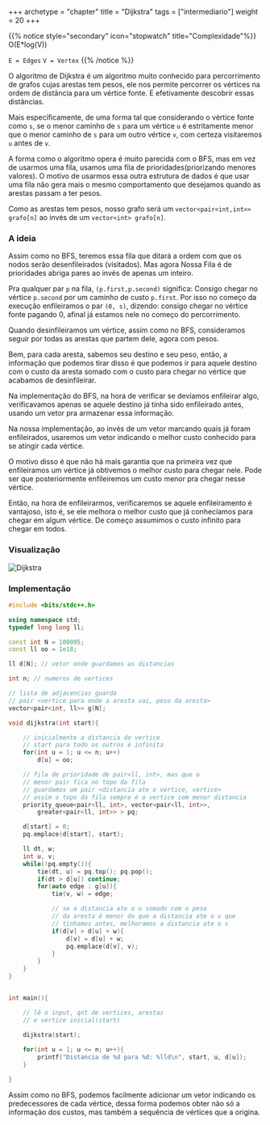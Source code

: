 +++
archetype = "chapter"
title = "Dijkstra"
tags = ["intermediario"]
weight = 20
+++

{{% notice style="secondary" icon="stopwatch" title="Complexidade"%}}
O(E*log(V))

`E = Edges`
`V = Vertex`
{{% /notice %}}

O algoritmo de Dijkstra é um algoritmo muito conhecido para percorrimento de grafos cujas arestas tem pesos, ele nos permite percorrer os vértices na ordem de distância para um vértice fonte. E efetivamente descobrir essas distâncias.

Mais especificamente, de uma forma tal que considerando o vértice fonte como `s`, se o menor caminho de `s` para um vértice `u` é estritamente menor que o menor caminho de `s` para um outro vértice `v`, com certeza visitaremos `u` antes de `v`.

A forma como o algoritmo opera é muito parecida com o BFS, mas em vez de usarmos uma fila, usamos uma fila de prioridades(priorizando menores valores). O motivo de usarmos essa outra estrutura de dados é que usar uma fila não gera mais o mesmo comportamento que desejamos quando as arestas passam a ter pesos. 

Como as arestas tem pesos, nosso grafo será um `vector<pair<int,int>> grafo[n]` ao invés de um `vector<int> grafo[n]`.

### A ideia

Assim como no BFS, teremos essa fila que ditará a ordem com que os nodos serão desenfileirados (visitados). Mas agora Nossa Fila é de prioridades abriga pares ao invés de apenas um inteiro.

Pra qualquer par `p` na fila, `(p.first,p.second)` significa: Consigo chegar no vértice `p.second` por um caminho de custo `p.first`. Por isso no começo da execução enfileiramos o par `(0, s)`, dizendo: consigo chegar no vértice fonte pagando 0, afinal já estamos nele no começo do percorrimento.

Quando desinfileiramos um vértice, assim como no BFS, consideramos seguir por todas as arestas que partem dele, agora com pesos.

 Bem, para cada aresta, sabemos seu destino e seu peso, então, a informação que podemos tirar disso é que podemos ir para aquele destino com o custo da aresta somado com o custo para chegar no vértice que acabamos de desinfileirar. 

Na implementação do BFS, na hora de verificar se devíamos enfileirar algo, verificavamos apenas se aquele destino já tinha sido enfileirado antes, usando um vetor pra armazenar essa informação. 

Na nossa implementação, ao invés de um vetor marcando quais já foram enfileirados, usaremos um vetor indicando o melhor custo conhecido para se atingir cada vértice.

O motivo disso é que não há mais garantia que na primeira vez que enfileiramos um vértice já obtivemos o melhor custo para chegar nele. Pode ser que posteriormente enfileiremos um custo menor pra chegar nesse vértice. 

Então, na hora de enfileirarmos, verificaremos se aquele enfileiramento é vantajoso, isto é, se ele melhora o melhor custo que já conhecíamos para chegar em algum vértice. De começo assumimos o custo infinito para chegar em todos.	

### Visualização

![Dijkstra](https://upload.wikimedia.org/wikipedia/commons/5/57/Dijkstra_Animation.gif)

### Implementação

```c++
#include <bits/stdc++.h>

using namespace std;
typedef long long ll;

const int N = 100005;
const ll oo = 1e18;

ll d[N]; // vetor onde guardamos as distancias

int n; // numeros de vertices

// lista de adjacencias guarda
// pair <vertice para onde a aresta vai, peso da aresta>
vector<pair<int, ll>> g[N];

void dijkstra(int start){

	// inicialmente a distancia do vertice
	// start para todo os outros é infinita
	for(int u = 1; u <= n; u++)
		d[u] = oo;

	// fila de prioridade de pair<ll, int>, mas que o
	// menor pair fica no topo da fila
	// guardamos um pair <distancia ate o vertice, vertice>
	// assim o topo da fila sempre é o vertice com menor distancia
	priority_queue<pair<ll, int>, vector<pair<ll, int>>,
		greater<pair<ll, int>> > pq;

	d[start] = 0;
	pq.emplace(d[start], start);

	ll dt, w;
	int u, v;
	while(!pq.empty()){
		tie(dt, u) = pq.top(); pq.pop();
		if(dt > d[u]) continue;
		for(auto edge : g[u]){
			tie(v, w) = edge;

			// se a distancia ate o u somado com o peso
			// da aresta é menor do que a distancia ate o v que
			// tinhamos antes, melhoramos a distancia ate o v
			if(d[v] > d[u] + w){
				d[v] = d[u] + w;
				pq.emplace(d[v], v);
			}
		}
	}
}


int main(){

	// lê o input, qnt de vertices, arestas
	// e vertice inicial(start)
	
	dijkstra(start);

	for(int u = 1; u <= n; u++){
		printf("Distancia de %d para %d: %lld\n", start, u, d[u]);
	}

}
```

Assim como no BFS, podemos facilmente adicionar um vetor indicando os predecessores de cada vértice, dessa forma podemos obter não só a informação dos custos, mas também a sequência de vértices que a origina.
